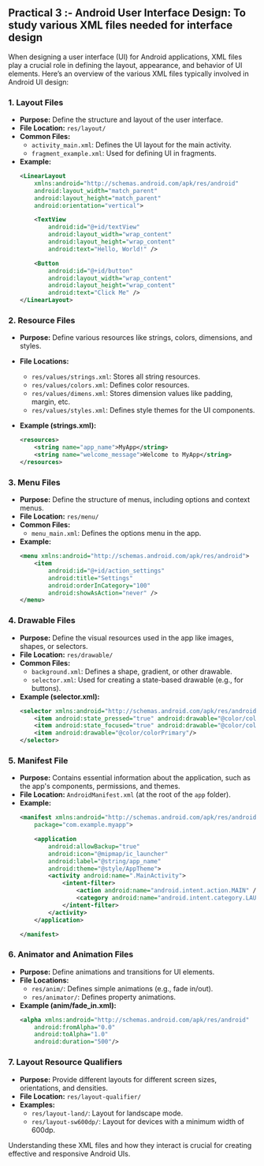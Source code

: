 ## Practical 3 :- Android User Interface Design: To study various XML files needed for interface design

When designing a user interface (UI) for Android applications, XML files play a crucial role in defining the layout, appearance, and behavior of UI elements. Here’s an overview of the various XML files typically involved in Android UI design:

### 1. **Layout Files**
   - **Purpose:** Define the structure and layout of the user interface.
   - **File Location:** `res/layout/`
   - **Common Files:**
     - `activity_main.xml`: Defines the UI layout for the main activity.
     - `fragment_example.xml`: Used for defining UI in fragments.
   - **Example:**
     ```xml
     <LinearLayout
         xmlns:android="http://schemas.android.com/apk/res/android"
         android:layout_width="match_parent"
         android:layout_height="match_parent"
         android:orientation="vertical">

         <TextView
             android:id="@+id/textView"
             android:layout_width="wrap_content"
             android:layout_height="wrap_content"
             android:text="Hello, World!" />

         <Button
             android:id="@+id/button"
             android:layout_width="wrap_content"
             android:layout_height="wrap_content"
             android:text="Click Me" />
     </LinearLayout>
     ```

### 2. **Resource Files**
   - **Purpose:** Define various resources like strings, colors, dimensions, and styles.
   - **File Locations:**
     - `res/values/strings.xml`: Stores all string resources.
     - `res/values/colors.xml`: Defines color resources.
     - `res/values/dimens.xml`: Stores dimension values like padding, margin, etc.
     - `res/values/styles.xml`: Defines style themes for the UI components.

   - **Example (strings.xml):**
     ```xml
     <resources>
         <string name="app_name">MyApp</string>
         <string name="welcome_message">Welcome to MyApp</string>
     </resources>
     ```

### 3. **Menu Files**
   - **Purpose:** Define the structure of menus, including options and context menus.
   - **File Location:** `res/menu/`
   - **Common Files:**
     - `menu_main.xml`: Defines the options menu in the app.
   - **Example:**
     ```xml
     <menu xmlns:android="http://schemas.android.com/apk/res/android">
         <item
             android:id="@+id/action_settings"
             android:title="Settings"
             android:orderInCategory="100"
             android:showAsAction="never" />
     </menu>
     ```

### 4. **Drawable Files**
   - **Purpose:** Define the visual resources used in the app like images, shapes, or selectors.
   - **File Location:** `res/drawable/`
   - **Common Files:**
     - `background.xml`: Defines a shape, gradient, or other drawable.
     - `selector.xml`: Used for creating a state-based drawable (e.g., for buttons).
   - **Example (selector.xml):**
     ```xml
     <selector xmlns:android="http://schemas.android.com/apk/res/android">
         <item android:state_pressed="true" android:drawable="@color/colorPrimaryDark"/>
         <item android:state_focused="true" android:drawable="@color/colorAccent"/>
         <item android:drawable="@color/colorPrimary"/>
     </selector>
     ```

### 5. **Manifest File**
   - **Purpose:** Contains essential information about the application, such as the app's components, permissions, and themes.
   - **File Location:** `AndroidManifest.xml` (at the root of the `app` folder).
   - **Example:**
     ```xml
     <manifest xmlns:android="http://schemas.android.com/apk/res/android"
         package="com.example.myapp">

         <application
             android:allowBackup="true"
             android:icon="@mipmap/ic_launcher"
             android:label="@string/app_name"
             android:theme="@style/AppTheme">
             <activity android:name=".MainActivity">
                 <intent-filter>
                     <action android:name="android.intent.action.MAIN" />
                     <category android:name="android.intent.category.LAUNCHER" />
                 </intent-filter>
             </activity>
         </application>

     </manifest>
     ```

### 6. **Animator and Animation Files**
   - **Purpose:** Define animations and transitions for UI elements.
   - **File Locations:**
     - `res/anim/`: Defines simple animations (e.g., fade in/out).
     - `res/animator/`: Defines property animations.
   - **Example (anim/fade_in.xml):**
     ```xml
     <alpha xmlns:android="http://schemas.android.com/apk/res/android"
         android:fromAlpha="0.0"
         android:toAlpha="1.0"
         android:duration="500"/>
     ```

### 7. **Layout Resource Qualifiers**
   - **Purpose:** Provide different layouts for different screen sizes, orientations, and densities.
   - **File Location:** `res/layout-qualifier/`
   - **Examples:**
     - `res/layout-land/`: Layout for landscape mode.
     - `res/layout-sw600dp/`: Layout for devices with a minimum width of 600dp.

Understanding these XML files and how they interact is crucial for creating effective and responsive Android UIs.
